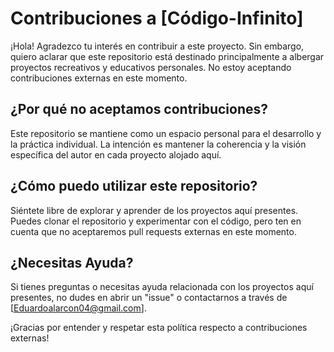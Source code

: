 # Contribuciones a [Código-Infinito]

¡Hola! Agradezco tu interés en contribuir a este proyecto. Sin embargo, quiero aclarar que este repositorio está destinado principalmente a albergar proyectos recreativos y educativos personales. No estoy aceptando contribuciones externas en este momento.

## ¿Por qué no aceptamos contribuciones?

Este repositorio se mantiene como un espacio personal para el desarrollo y la práctica individual. La intención es mantener la coherencia y la visión específica del autor en cada proyecto alojado aquí.

## ¿Cómo puedo utilizar este repositorio?

Siéntete libre de explorar y aprender de los proyectos aquí presentes. Puedes clonar el repositorio y experimentar con el código, pero ten en cuenta que no aceptaremos pull requests externas en este momento.

## ¿Necesitas Ayuda?

Si tienes preguntas o necesitas ayuda relacionada con los proyectos aquí presentes, no dudes en abrir un "issue" o contactarnos a través de [Eduardoalarcon04@gmail.com].

¡Gracias por entender y respetar esta política respecto a contribuciones externas!
